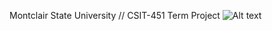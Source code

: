 
Montclair State University // CSIT-451 Term Project
![Alt text](https://raw.github.com/Schwifty/app/src/main/res/drawable-xxxhdpi/schwiftylogolong.png?raw=true "Optional Title")
